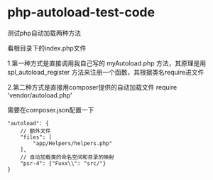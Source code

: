 # php-autoload-test-code
测试php自动加载两种方法

看根目录下的index.php文件

1.第一种方式是直接调用我自己写的 myAutoload.php 方法，其原理是用 spl_autoload_register 方法来注册一个函数，其根据类名require进文件

2.第二种方式是直接用composer提供的自动加载文件
require 'vendor/autoload.php'

需要在composer.json配置一下
```
"autoload": {
    // 额外文件
    "files": [
        "app/Helpers/helpers.php"
    ],
    // 自动加载类的命名空间和目录的映射
    "psr-4": {"Fuxx\\": "src/"}
}
```
